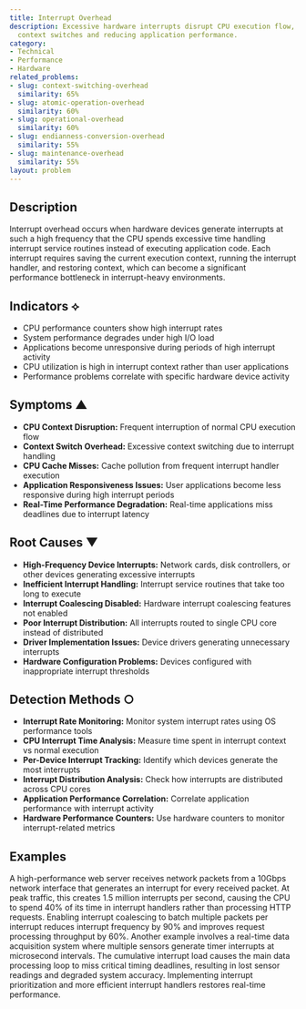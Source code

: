 ```yaml
---
title: Interrupt Overhead
description: Excessive hardware interrupts disrupt CPU execution flow, causing frequent
  context switches and reducing application performance.
category:
- Technical
- Performance
- Hardware
related_problems:
- slug: context-switching-overhead
  similarity: 65%
- slug: atomic-operation-overhead
  similarity: 60%
- slug: operational-overhead
  similarity: 60%
- slug: endianness-conversion-overhead
  similarity: 55%
- slug: maintenance-overhead
  similarity: 55%
layout: problem
---
```


## Description

Interrupt overhead occurs when hardware devices generate interrupts at such a high frequency that the CPU spends excessive time handling interrupt service routines instead of executing application code. Each interrupt requires saving the current execution context, running the interrupt handler, and restoring context, which can become a significant performance bottleneck in interrupt-heavy environments.

## Indicators ⟡

- CPU performance counters show high interrupt rates
- System performance degrades under high I/O load
- Applications become unresponsive during periods of high interrupt activity
- CPU utilization is high in interrupt context rather than user applications
- Performance problems correlate with specific hardware device activity

## Symptoms ▲

- **CPU Context Disruption:** Frequent interruption of normal CPU execution flow
- **Context Switch Overhead:** Excessive context switching due to interrupt handling
- **CPU Cache Misses:** Cache pollution from frequent interrupt handler execution
- **Application Responsiveness Issues:** User applications become less responsive during high interrupt periods
- **Real-Time Performance Degradation:** Real-time applications miss deadlines due to interrupt latency

## Root Causes ▼

- **High-Frequency Device Interrupts:** Network cards, disk controllers, or other devices generating excessive interrupts
- **Inefficient Interrupt Handling:** Interrupt service routines that take too long to execute
- **Interrupt Coalescing Disabled:** Hardware interrupt coalescing features not enabled
- **Poor Interrupt Distribution:** All interrupts routed to single CPU core instead of distributed
- **Driver Implementation Issues:** Device drivers generating unnecessary interrupts
- **Hardware Configuration Problems:** Devices configured with inappropriate interrupt thresholds

## Detection Methods ○

- **Interrupt Rate Monitoring:** Monitor system interrupt rates using OS performance tools
- **CPU Interrupt Time Analysis:** Measure time spent in interrupt context vs normal execution
- **Per-Device Interrupt Tracking:** Identify which devices generate the most interrupts
- **Interrupt Distribution Analysis:** Check how interrupts are distributed across CPU cores
- **Application Performance Correlation:** Correlate application performance with interrupt activity
- **Hardware Performance Counters:** Use hardware counters to monitor interrupt-related metrics

## Examples

A high-performance web server receives network packets from a 10Gbps network interface that generates an interrupt for every received packet. At peak traffic, this creates 1.5 million interrupts per second, causing the CPU to spend 40% of its time in interrupt handlers rather than processing HTTP requests. Enabling interrupt coalescing to batch multiple packets per interrupt reduces interrupt frequency by 90% and improves request processing throughput by 60%. Another example involves a real-time data acquisition system where multiple sensors generate timer interrupts at microsecond intervals. The cumulative interrupt load causes the main data processing loop to miss critical timing deadlines, resulting in lost sensor readings and degraded system accuracy. Implementing interrupt prioritization and more efficient interrupt handlers restores real-time performance.